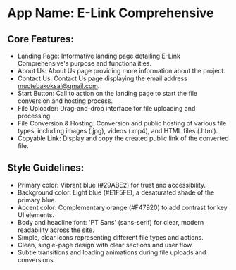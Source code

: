 # **App Name**: E-Link Comprehensive

## Core Features:

- Landing Page: Informative landing page detailing E-Link Comprehensive's purpose and functionalities.
- About Us: About Us page providing more information about the project.
- Contact Us: Contact Us page displaying the email address muctebakoksal@gmail.com.
- Start Button: Call to action on the landing page to start the file conversion and hosting process.
- File Uploader: Drag-and-drop interface for file uploading and processing.
- File Conversion & Hosting: Conversion and public hosting of various file types, including images (.jpg), videos (.mp4), and HTML files (.html).
- Copyable Link: Display and copy the created public link of the converted file.

## Style Guidelines:

- Primary color: Vibrant blue (#29ABE2) for trust and accessibility.
- Background color: Light blue (#E1F5FE), a desaturated shade of the primary blue.
- Accent color: Complementary orange (#F47920) to add contrast for key UI elements.
- Body and headline font: 'PT Sans' (sans-serif) for clear, modern readability across the site.
- Simple, clear icons representing different file types and actions.
- Clean, single-page design with clear sections and user flow.
- Subtle transitions and loading animations during file uploads and conversions.